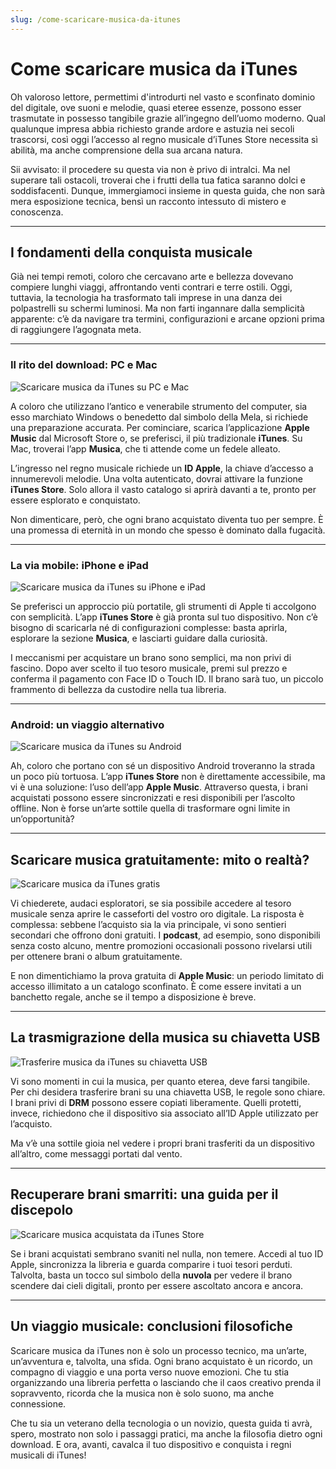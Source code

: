 ```yaml
---
slug: /come-scaricare-musica-da-itunes
---
```


# Come scaricare musica da iTunes

Oh valoroso lettore, permettimi d'introdurti nel vasto e sconfinato dominio del digitale, ove suoni e melodie, quasi eteree essenze, possono esser trasmutate in possesso tangibile grazie all’ingegno dell’uomo moderno. Qual qualunque impresa abbia richiesto grande ardore e astuzia nei secoli trascorsi, così oggi l’accesso al regno musicale d’iTunes Store necessita sì abilità, ma anche comprensione della sua arcana natura.

Sii avvisato: il procedere su questa via non è privo di intralci. Ma nel superare tali ostacoli, troverai che i frutti della tua fatica saranno dolci e soddisfacenti. Dunque, immergiamoci insieme in questa guida, che non sarà mera esposizione tecnica, bensì un racconto intessuto di mistero e conoscenza.

---

## I fondamenti della conquista musicale

Già nei tempi remoti, coloro che cercavano arte e bellezza dovevano compiere lunghi viaggi, affrontando venti contrari e terre ostili. Oggi, tuttavia, la tecnologia ha trasformato tali imprese in una danza dei polpastrelli su schermi luminosi. Ma non farti ingannare dalla semplicità apparente: c’è da navigare tra termini, configurazioni e arcane opzioni prima di raggiungere l’agognata meta.

---

### Il rito del download: PC e Mac

![Scaricare musica da iTunes su PC e Mac](/guide-img/output/bbf9349d.jpg)

A coloro che utilizzano l’antico e venerabile strumento del computer, sia esso marchiato Windows o benedetto dal simbolo della Mela, si richiede una preparazione accurata. Per cominciare, scarica l’applicazione **Apple Music** dal Microsoft Store o, se preferisci, il più tradizionale **iTunes**. Su Mac, troverai l’app **Musica**, che ti attende come un fedele alleato.

L’ingresso nel regno musicale richiede un **ID Apple**, la chiave d’accesso a innumerevoli melodie. Una volta autenticato, dovrai attivare la funzione **iTunes Store**. Solo allora il vasto catalogo si aprirà davanti a te, pronto per essere esplorato e conquistato.

Non dimenticare, però, che ogni brano acquistato diventa tuo per sempre. È una promessa di eternità in un mondo che spesso è dominato dalla fugacità.

---

### La via mobile: iPhone e iPad

![Scaricare musica da iTunes su iPhone e iPad](/guide-img/output/84ef8e06.jpg)

Se preferisci un approccio più portatile, gli strumenti di Apple ti accolgono con semplicità. L’app **iTunes Store** è già pronta sul tuo dispositivo. Non c’è bisogno di scaricarla né di configurazioni complesse: basta aprirla, esplorare la sezione **Musica**, e lasciarti guidare dalla curiosità.

I meccanismi per acquistare un brano sono semplici, ma non privi di fascino. Dopo aver scelto il tuo tesoro musicale, premi sul prezzo e conferma il pagamento con Face ID o Touch ID. Il brano sarà tuo, un piccolo frammento di bellezza da custodire nella tua libreria.

---

### Android: un viaggio alternativo

![Scaricare musica da iTunes su Android](/guide-img/output/5c51630d.jpg)

Ah, coloro che portano con sé un dispositivo Android troveranno la strada un poco più tortuosa. L’app **iTunes Store** non è direttamente accessibile, ma vi è una soluzione: l’uso dell’app **Apple Music**. Attraverso questa, i brani acquistati possono essere sincronizzati e resi disponibili per l’ascolto offline. Non è forse un’arte sottile quella di trasformare ogni limite in un’opportunità?

---

## Scaricare musica gratuitamente: mito o realtà?

![Scaricare musica da iTunes gratis](/guide-img/output/5c4e8fa8.jpg)

Vi chiederete, audaci esploratori, se sia possibile accedere al tesoro musicale senza aprire le casseforti del vostro oro digitale. La risposta è complessa: sebbene l’acquisto sia la via principale, vi sono sentieri secondari che offrono doni gratuiti. I **podcast**, ad esempio, sono disponibili senza costo alcuno, mentre promozioni occasionali possono rivelarsi utili per ottenere brani o album gratuitamente.

E non dimentichiamo la prova gratuita di **Apple Music**: un periodo limitato di accesso illimitato a un catalogo sconfinato. È come essere invitati a un banchetto regale, anche se il tempo a disposizione è breve.

---

## La trasmigrazione della musica su chiavetta USB

![Trasferire musica da iTunes su chiavetta USB](/guide-img/output/13c3daa.jpg)

Vi sono momenti in cui la musica, per quanto eterea, deve farsi tangibile. Per chi desidera trasferire brani su una chiavetta USB, le regole sono chiare. I brani privi di **DRM** possono essere copiati liberamente. Quelli protetti, invece, richiedono che il dispositivo sia associato all’ID Apple utilizzato per l’acquisto. 

Ma v’è una sottile gioia nel vedere i propri brani trasferiti da un dispositivo all’altro, come messaggi portati dal vento.

---

## Recuperare brani smarriti: una guida per il discepolo

![Scaricare musica acquistata da iTunes Store](/guide-img/output/ce744cc1.jpg)

Se i brani acquistati sembrano svaniti nel nulla, non temere. Accedi al tuo ID Apple, sincronizza la libreria e guarda comparire i tuoi tesori perduti. Talvolta, basta un tocco sul simbolo della **nuvola** per vedere il brano scendere dai cieli digitali, pronto per essere ascoltato ancora e ancora.

---

## Un viaggio musicale: conclusioni filosofiche

Scaricare musica da iTunes non è solo un processo tecnico, ma un’arte, un’avventura e, talvolta, una sfida. Ogni brano acquistato è un ricordo, un compagno di viaggio e una porta verso nuove emozioni. Che tu stia organizzando una libreria perfetta o lasciando che il caos creativo prenda il sopravvento, ricorda che la musica non è solo suono, ma anche connessione.

Che tu sia un veterano della tecnologia o un novizio, questa guida ti avrà, spero, mostrato non solo i passaggi pratici, ma anche la filosofia dietro ogni download. E ora, avanti, cavalca il tuo dispositivo e conquista i regni musicali di iTunes!
